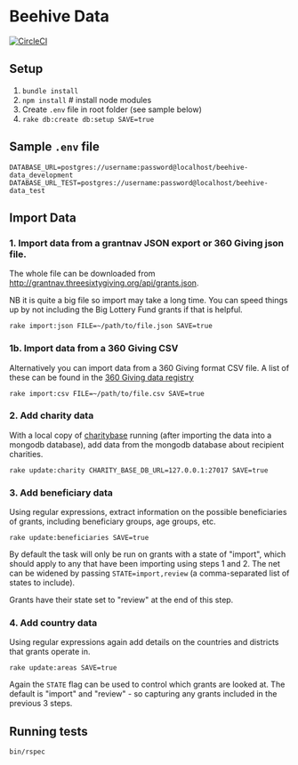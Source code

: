# Beehive Data

[![CircleCI](https://circleci.com/gh/TechforgoodCAST/beehive-data.svg?style=svg)](https://circleci.com/gh/TechforgoodCAST/beehive-data)

## Setup

1. `bundle install`
2. `npm install` # install node modules
3. Create `.env` file in root folder (see sample below)
3. `rake db:create db:setup SAVE=true`

## Sample `.env` file

```
DATABASE_URL=postgres://username:password@localhost/beehive-data_development
DATABASE_URL_TEST=postgres://username:password@localhost/beehive-data_test
```

## Import Data

### 1. Import data from a grantnav JSON export or 360 Giving json file.

The whole file can be downloaded from <http://grantnav.threesixtygiving.org/api/grants.json>.

NB it is quite a big file so import may take a long time. You can speed things
up by not including the Big Lottery Fund grants if that is helpful.

`rake import:json FILE=~/path/to/file.json SAVE=true`

### 1b. Import data from a 360 Giving CSV

Alternatively you can import data from a 360 Giving format CSV file. A list of
these can be found in the [360 Giving data registry](http://www.threesixtygiving.org/data/data-registry/)

`rake import:csv FILE=~/path/to/file.csv SAVE=true`

### 2. Add charity data

With a local copy of [charitybase](https://github.com/tithebarn/charity-base)
running (after importing the data into a mongodb database), add data from the
mongodb database about recipient charities.

`rake update:charity CHARITY_BASE_DB_URL=127.0.0.1:27017 SAVE=true`

### 3. Add beneficiary data

Using regular expressions, extract information on the possible beneficiaries of
grants, including beneficiary groups, age groups, etc.

`rake update:beneficiaries SAVE=true`

By default the task will only be run on grants with a state of "import", which
should apply to any that have been importing using steps 1 and 2. The net can be
widened by passing `STATE=import,review` (a comma-separated list of states to include).

Grants have their state set to "review" at the end of this step.

### 4. Add country data

Using regular expressions again add details on the countries and districts that
grants operate in.

`rake update:areas SAVE=true`

Again the `STATE` flag can be used to control which grants are looked at. The
default is "import" and "review" - so capturing any grants included in the
previous 3 steps.

## Running tests

`bin/rspec`
